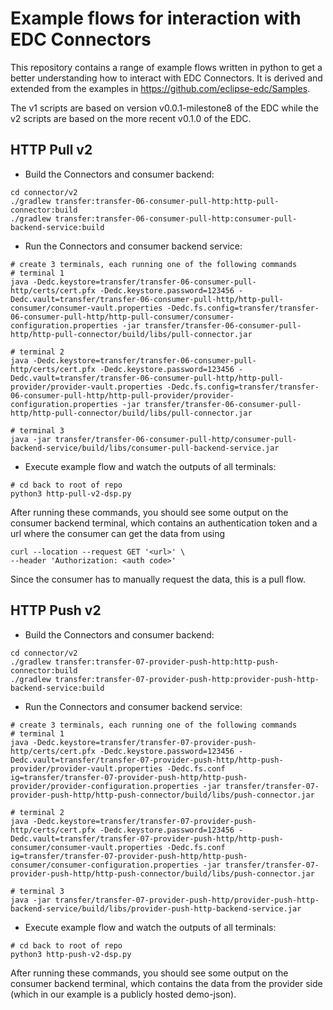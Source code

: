# Example flows for interaction with EDC Connectors
This repository contains a range of example flows written in python to get a better understanding how to interact with EDC Connectors.
It is derived and extended from the examples in https://github.com/eclipse-edc/Samples.

The v1 scripts are based on version v0.0.1-milestone8 of the EDC while the v2 scripts are based on the more recent v0.1.0 of the EDC.

## HTTP Pull v2
- Build the Connectors and consumer backend:
``` 
cd connector/v2
./gradlew transfer:transfer-06-consumer-pull-http:http-pull-connector:build 
./gradlew transfer:transfer-06-consumer-pull-http:consumer-pull-backend-service:build
```
- Run the Connectors and consumer backend service:
``` 
# create 3 terminals, each running one of the following commands
# terminal 1
java -Dedc.keystore=transfer/transfer-06-consumer-pull-http/certs/cert.pfx -Dedc.keystore.password=123456 -Dedc.vault=transfer/transfer-06-consumer-pull-http/http-pull-consumer/consumer-vault.properties -Dedc.fs.config=transfer/transfer-06-consumer-pull-http/http-pull-consumer/consumer-configuration.properties -jar transfer/transfer-06-consumer-pull-http/http-pull-connector/build/libs/pull-connector.jar

# terminal 2
java -Dedc.keystore=transfer/transfer-06-consumer-pull-http/certs/cert.pfx -Dedc.keystore.password=123456 -Dedc.vault=transfer/transfer-06-consumer-pull-http/http-pull-provider/provider-vault.properties -Dedc.fs.config=transfer/transfer-06-consumer-pull-http/http-pull-provider/provider-configuration.properties -jar transfer/transfer-06-consumer-pull-http/http-pull-connector/build/libs/pull-connector.jar

# terminal 3
java -jar transfer/transfer-06-consumer-pull-http/consumer-pull-backend-service/build/libs/consumer-pull-backend-service.jar
``` 
- Execute example flow and watch the outputs of all terminals:
``` 
# cd back to root of repo
python3 http-pull-v2-dsp.py
``` 

After running these commands, you should see some output on the consumer backend terminal, which contains an authentication token and a url where the consumer can get the data from using
```
curl --location --request GET '<url>' \
--header 'Authorization: <auth code>'
```
Since the consumer has to manually request the data, this is a pull flow.


## HTTP Push v2
- Build the Connectors and consumer backend:
``` 
cd connector/v2
./gradlew transfer:transfer-07-provider-push-http:http-push-connector:build
./gradlew transfer:transfer-07-provider-push-http:provider-push-http-backend-service:build
```
- Run the Connectors and consumer backend service:
``` 
# create 3 terminals, each running one of the following commands
# terminal 1
java -Dedc.keystore=transfer/transfer-07-provider-push-http/certs/cert.pfx -Dedc.keystore.password=123456 -Dedc.vault=transfer/transfer-07-provider-push-http/http-push-provider/provider-vault.properties -Dedc.fs.conf
ig=transfer/transfer-07-provider-push-http/http-push-provider/provider-configuration.properties -jar transfer/transfer-07-provider-push-http/http-push-connector/build/libs/push-connector.jar

# terminal 2
java -Dedc.keystore=transfer/transfer-07-provider-push-http/certs/cert.pfx -Dedc.keystore.password=123456 -Dedc.vault=transfer/transfer-07-provider-push-http/http-push-consumer/consumer-vault.properties -Dedc.fs.conf
ig=transfer/transfer-07-provider-push-http/http-push-consumer/consumer-configuration.properties -jar transfer/transfer-07-provider-push-http/http-push-connector/build/libs/push-connector.jar

# terminal 3
java -jar transfer/transfer-07-provider-push-http/provider-push-http-backend-service/build/libs/provider-push-http-backend-service.jar
``` 
- Execute example flow and watch the outputs of all terminals:
``` 
# cd back to root of repo
python3 http-push-v2-dsp.py
``` 
After running these commands, you should see some output on the consumer backend terminal, which contains the data from the provider side (which in our example is a publicly hosted demo-json).
